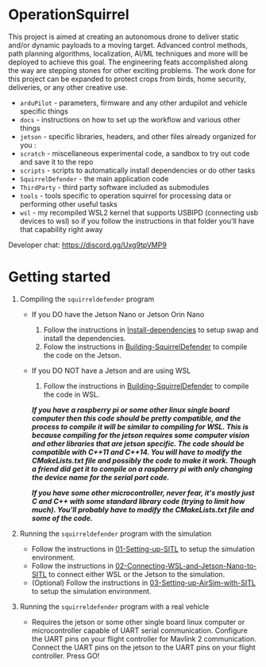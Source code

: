 # OperationSquirrel

This project is aimed at creating an autonomous drone to deliver static and/or dynamic payloads to a moving target.  Advanced control methods, path planning algorithms, localization, AI/ML techniques and more will be deployed to achieve this goal.  The engineering feats accomplished along the way are stepping stones for other exciting problems.  The work done for this project can be expanded to protect crops from birds, home security, deliveries, or any other creative use.

- `arduPilot` - parameters, firmware and any other ardupilot and vehicle specific things
- `docs` - instructions on how to set up the workflow and various other things
- `jetson` - specific libraries, headers, and other files already organized for you :
- `scratch` - miscellaneous experimental code, a sandbox to try out code and save it to the repo
- `scripts` - scripts to automatically install dependencies or do other tasks
- `SquirrelDefender` - the main application code
- `ThirdParty` - third party software included as submodules
- `tools` - tools specific to operation squirrel for processing data or performing other useful tasks
- `wsl` - my recompiled WSL2 kernel that supports USBIPD (connecting usb devices to wsl) so if you follow the instructions in that folder you'll have that capability right away

Developer chat: <https://discord.gg/Uxg9tpVMP9>

# Getting started

1. Compiling the `squirreldefender` program
    - If you DO have the Jetson Nano or Jetson Orin Nano
        1. Follow the instructions in [Install-dependencies](https://github.com/crose72/OperationSquirrel/blob/dev/scripts/Install-dependencies.md) to setup swap and install the dependencies.
        2. Folow the instructions in [Building-SquirrelDefender](https://github.com/crose72/OperationSquirrel/blob/dev/SquirrelDefender/Building-SquirrelDefender.md) to compile the code on the Jetson.
    - If you DO NOT have a Jetson and are using WSL
        1. Follow the instructions in [Building-SquirrelDefender](https://github.com/crose72/OperationSquirrel/blob/dev/SquirrelDefender/Building-SquirrelDefender.md) to compile the code in WSL.

        ***If you have a raspberry pi or some other linux single board computer then this code should be pretty compatible, and the process to compile it will be similar to compiling for WSL.  This is because compiling for the jetson requires some computer vision and other libraries that are jetson specific.  The code should be compatible with C++11 and C++14.  You will have to modify the CMakeLists.txt file and possibly the code to make it work.  Though a friend did get it to compile on a raspberry pi with only changing the device name for the serial port code.***

        ***If you have some other microcontroller, never fear, it's mostly just C and C++ with some standard library code (trying to limit how much).  You'll probably have to modify the CMakeLists.txt file and some of the code.***

2. Running the `squirreldefender` program with the simulation
    - Follow the instructions in [01-Setting-up-SITL](https://github.com/crose72/OperationSquirrel/blob/dev/docs/01-Setting-up-SITL.md) to setup the simulation environment.
    - Follow the instructions in [02-Connecting-WSL-and-Jetson-Nano-to-SITL](https://github.com/crose72/OperationSquirrel/blob/dev/docs/02-Connecting-WSL-and-Jetson-Nano-to-SITL.md) to connect either WSL or the Jetson to the simulation.
    - (Optional) Follow the instructions in [03-Setting-up-AirSim-with-SITL](https://github.com/crose72/OperationSquirrel/blob/dev/docs/03-Setting-up-AirSim-with-SITL.md) to setup the simulation environment.
3. Running the `squirreldefender` program with a real vehicle
    - Requires the jetson or some other single board linux computer or microcontroller capable of UART serial communication.  Configure the UART pins on your flight controller for Mavlink 2 communication.  Connect the UART pins on the jetson to the UART pins on your flight controller.  Press GO!

